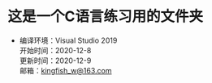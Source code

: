# 这是一个C语言练习用的文件夹
* 编译环境：Visual Studio 2019  
开始时间：2020-12-8  
更新时间：2020-12-9  
邮箱：<kingfish_w@163.com>  
